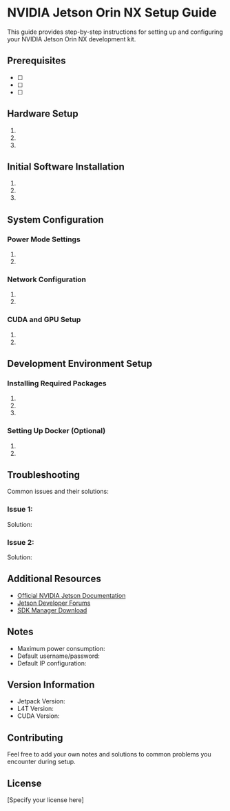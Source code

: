 # NVIDIA Jetson Orin NX Setup Guide

This guide provides step-by-step instructions for setting up and configuring your NVIDIA Jetson Orin NX development kit.

## Prerequisites

- [ ] 
- [ ] 
- [ ] 

## Hardware Setup

1. 
2. 
3. 

## Initial Software Installation

1. 
2. 
3. 

## System Configuration

### Power Mode Settings
1. 
2. 

### Network Configuration
1. 
2. 

### CUDA and GPU Setup
1. 
2. 

## Development Environment Setup

### Installing Required Packages
1. 
2. 
3. 

### Setting Up Docker (Optional)
1. 
2. 

## Troubleshooting

Common issues and their solutions:

### Issue 1: 
Solution: 

### Issue 2: 
Solution: 

## Additional Resources

- [Official NVIDIA Jetson Documentation]()
- [Jetson Developer Forums]()
- [SDK Manager Download]()

## Notes

- Maximum power consumption: 
- Default username/password: 
- Default IP configuration: 

## Version Information

- Jetpack Version: 
- L4T Version: 
- CUDA Version: 

## Contributing

Feel free to add your own notes and solutions to common problems you encounter during setup.

## License

[Specify your license here] 